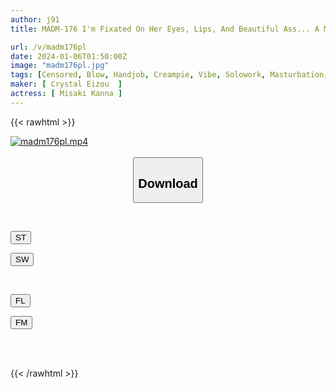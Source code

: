 ```yaml
---
author: j91
title: MADM-176 I'm Fixated On Her Eyes, Lips, And Beautiful Ass... A Married Woman's Affair Date. I Have Sex With A Beautiful Wife Who Has No Sex With Her Husband, And I Have Lots Of Creampie Sex All Day Long. Kanna 30 Years Old Kanna Misaki

url: /v/madm176pl
date: 2024-01-06T01:50:00Z
image: "madm176pl.jpg"
tags: [Censored, Blow, Handjob, Creampie, Vibe, Solowork, Masturbation, Cunnilingus, Married Woman, Cowgirl, Finger Fuck, Squirting, Bride, Young Wife, Affair, Slender, Butt, Back	]
maker: [ Crystal Eizou  ]
actress: [ Misaki Kanna ]
---
```



{{< rawhtml >}}

<div class="video" data-videoid="WqGPL7RYKOfQb3">
    <a href="javascript:;">
        <img src="/v/madm176pl/madm176pl.jpg" width="WIDTH" height="HEIGHT" alt="madm176pl.mp4" loading="lazy">
    </a>
</div>

<script type="text/javascript" src="https://j91.asia/asset/on-demand-st.js"></script>

<br>
  <link rel="stylesheet" href="https://j91.asia/asset/bs5.css">
  
  <center>
  <button class="btn btn-primary" type="button" data-bs-toggle="collapse" data-bs-target=".multi-collapse" aria-expanded="false" aria-controls="multiCollapseExample1 multiCollapseExample2"><h2>Download</h2></button></center>
</p>
<div class="row">
  <div class="col">
    <div class="collapse multi-collapse" id="multiCollapseExample1">
      <div class="card card-body">
	      	      <br>
<div class="buttons">  
<p><a href="https://streamtape.to/v/WqGPL7RYKOfQb3" target="_blank"><button class="btn-hover color-3"><i class="fa fa-download"></i> ST</button></a></p>
<p><a href="https://flaswish.com/8ggq8s6mobqf" target="_blank"><button class="btn-hover color-2"><i class="fa fa-download"></i> SW</button></a></p></div>
    </div>
  </div>
</div>
  <div class="col">
    <div class="collapse multi-collapse" id="multiCollapseExample2">
      <div class="card card-body">
	      <br>
<div class="buttons">
<p><a href="javascript:;" target="_blank"><button class="btn-hover color-9"><i class="fa fa-download"></i> FL</button></a></p>
<p><a href="javascript:;" target="_blank"><button class="btn-hover color-8"><i class="fa fa-download"></i> FM</button></a></p></div>
<br><br>
      </div>
    </div>
  </div>
</div>

{{< /rawhtml >}}